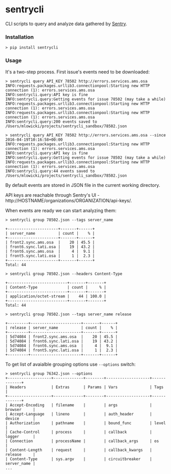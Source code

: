 # sentrycli
CLI scripts to query and analyze data gathered by [Sentry].

### Installation
```
> pip install sentrycli
```
### Usage
It's a two-step process. First issue's events need to be downloaded:
```
> sentrycli query API_KEY 78502 http://errors.services.ams.osa
INFO:requests.packages.urllib3.connectionpool:Starting new HTTP connection (1): errors.services.ams.osa
INFO:sentrycli.query:API key is fine
INFO:sentrycli.query:Getting events for issue 78502 (may take a while)
INFO:requests.packages.urllib3.connectionpool:Starting new HTTP connection (1): errors.services.ams.osa
INFO:requests.packages.urllib3.connectionpool:Starting new HTTP connection (1): errors.services.ams.osa
INFO:sentrycli.query:200 events saved to /Users/mlowicki/projects/sentrycli_sandbox/78502.json

> sentrycli query API_KEY 78502 http://errors.services.ams.osa --since 2016-04-19T10:16:58+00:00
INFO:requests.packages.urllib3.connectionpool:Starting new HTTP connection (1): errors.services.ams.osa
INFO:sentrycli.query:API key is fine
INFO:sentrycli.query:Getting events for issue 78502 (may take a while)
INFO:requests.packages.urllib3.connectionpool:Starting new HTTP connection (1): errors.services.ams.osa
INFO:sentrycli.query:44 events saved to /Users/mlowicki/projects/sentrycli_sandbox/78502.json
```
By default events are stored in JSON file in the current working directory.

API keys are reachable through Sentry's UI - http://HOSTNAME/organizations/ORGANIZATION/api-keys/.

When events are ready we can start analyzing them:
```
> sentrycli group 78502.json --tags server_name

+----------------------+-------+------+
| server_name          | count |    % |
+----------------------+-------+------+
| front2.sync.ams.osa  |    20 | 45.5 |
| front6.sync.lati.osa |    19 | 43.2 |
| front6.sync.ams.osa  |     4 |  9.1 |
| front5.sync.lati.osa |     1 |  2.3 |
+----------------------+-------+------+
Total: 44

> sentrycli group 78502.json --headers Content-Type

+--------------------------+-------+-------+
| Content-Type             | count |     % |
+--------------------------+-------+-------+
| application/octet-stream |    44 | 100.0 |
+--------------------------+-------+-------+
Total: 44

> sentrycli group 78502.json --tags server_name release

+---------+----------------------+-------+------+
| release | server_name          | count |    % |
+---------+----------------------+-------+------+
| 5d74084 | front2.sync.ams.osa  |    20 | 45.5 |
| 5d74084 | front6.sync.lati.osa |    19 | 43.2 |
| 5d74084 | front6.sync.ams.osa  |     4 |  9.1 |
| 5d74084 | front5.sync.lati.osa |     1 |  2.3 |
+---------+----------------------+-------+------+
```

To get list of avaialble grouping options use `--options` switch:
```
> sentrycli group 76342.json --options
+-------------------+-------------+--------+-------------------+-------------+
| Headers           | Extras      | Params | Vars              | Tags        |
+-------------------+-------------+--------+-------------------+-------------+
| Accept-Encoding   | filename    |        | args              | browser     |
| Accept-Language   | lineno      |        | auth_header       | device      |
| Authorization     | pathname    |        | bound_func        | level       |
| Cache-Control     | process     |        | callback          | logger      |
| Connection        | processName |        | callback_args     | os          |
| Content-Length    | request     |        | callback_kwargs   | release     |
| Content-Type      | sys.argv    |        | circuitbreaker    | server_name |
...
```

[sentry]: <https://github.com/getsentry/sentry>
